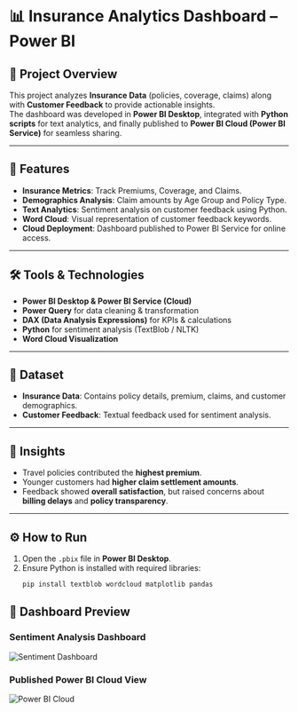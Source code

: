 # 📊 Insurance Analytics Dashboard – Power BI

## 🚀 Project Overview
This project analyzes **Insurance Data** (policies, coverage, claims) along with **Customer Feedback** to provide actionable insights.  
The dashboard was developed in **Power BI Desktop**, integrated with **Python scripts** for text analytics, and finally published to **Power BI Cloud (Power BI Service)** for seamless sharing.

---

## 🔹 Features
- **Insurance Metrics**: Track Premiums, Coverage, and Claims.  
- **Demographics Analysis**: Claim amounts by Age Group and Policy Type.  
- **Text Analytics**: Sentiment analysis on customer feedback using Python.  
- **Word Cloud**: Visual representation of customer feedback keywords.  
- **Cloud Deployment**: Dashboard published to Power BI Service for online access.  

---

## 🛠️ Tools & Technologies
- **Power BI Desktop & Power BI Service (Cloud)**  
- **Power Query** for data cleaning & transformation  
- **DAX (Data Analysis Expressions)** for KPIs & calculations  
- **Python** for sentiment analysis (TextBlob / NLTK)  
- **Word Cloud Visualization**  

---

## 📂 Dataset
- **Insurance Data**: Contains policy details, premium, claims, and customer demographics.  
- **Customer Feedback**: Textual feedback used for sentiment analysis.  

---

## 🧠 Insights
- Travel policies contributed the **highest premium**.  
- Younger customers had **higher claim settlement amounts**.  
- Feedback showed **overall satisfaction**, but raised concerns about **billing delays** and **policy transparency**.  

---

## ⚙️ How to Run
1. Open the `.pbix` file in **Power BI Desktop**.  
2. Ensure Python is installed with required libraries:  
   ```bash
   pip install textblob wordcloud matplotlib pandas

   
## 📸 Dashboard Preview  

### Sentiment Analysis Dashboard  
![Sentiment Dashboard](https://github.com/Jenifarchandel/Insurance-Data-Analysis-powerbi-project/blob/main/sentimentDashboard.png)

### Published Power BI Cloud View  
![Power BI Cloud](https://github.com/Jenifarchandel/Insurance-Data-Analysis-powerbi-project/blob/main/dashboard3.png)


